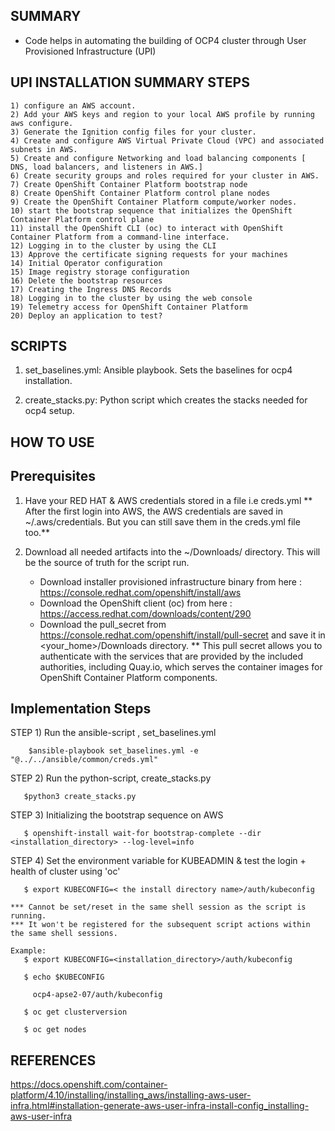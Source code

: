 SUMMARY
--------
- Code helps in automating the building of OCP4 cluster through User Provisioned Infrastructure (UPI)

UPI INSTALLATION SUMMARY STEPS
------------------------------
    1) configure an AWS account.
    2) Add your AWS keys and region to your local AWS profile by running aws configure.
    3) Generate the Ignition config files for your cluster.
    4) Create and configure AWS Virtual Private Cloud (VPC) and associated subnets in AWS.
    5) Create and configure Networking and load balancing components [ DNS, load balancers, and listeners in AWS.]
    6) Create security groups and roles required for your cluster in AWS.
    7) Create OpenShift Container Platform bootstrap node
    8) Create OpenShift Container Platform control plane nodes
    9) Create the OpenShift Container Platform compute/worker nodes.
    10) start the bootstrap sequence that initializes the OpenShift Container Platform control plane
    11) install the OpenShift CLI (oc) to interact with OpenShift Container Platform from a command-line interface. 
    12) Logging in to the cluster by using the CLI
    13) Approve the certificate signing requests for your machines
    14) Initial Operator configuration
    15) Image registry storage configuration
    16) Delete the bootstrap resources
    17) Creating the Ingress DNS Records
    18) Logging in to the cluster by using the web console
    19) Telemetry access for OpenShift Container Platform
    20) Deploy an application to test?



SCRIPTS
---------
1) set_baselines.yml: Ansible playbook. Sets the baselines for ocp4 installation.

2) create_stacks.py: Python script which creates the stacks needed for ocp4 setup.


HOW TO USE
------------

Prerequisites
---------------

1) Have your RED HAT & AWS credentials stored in a file i.e creds.yml
** After the first login into AWS, the AWS credentials are saved in ~/.aws/credentials. But you can still save them in the creds.yml file too.**

2) Download all needed artifacts into the ~/Downloads/ directory. This will be the source of truth for the script run.
   - Download installer provisioned infrastructure binary from here : https://console.redhat.com/openshift/install/aws
   - Download the OpenShift client (oc) from here : https://access.redhat.com/downloads/content/290
   - Download the pull_secret from https://console.redhat.com/openshift/install/pull-secret and save it in <your_home>/Downloads directory.
   ** This pull secret allows you to authenticate with the services that are provided by the included authorities, including Quay.io, 
      which serves the container images for OpenShift Container Platform components.



Implementation Steps
--------------------

STEP 1) Run the ansible-script , set_baselines.yml

        $ansible-playbook set_baselines.yml -e "@../../ansible/common/creds.yml"

STEP 2) Run the python-script, create_stacks.py

       $python3 create_stacks.py

STEP 3) Initializing the bootstrap sequence on AWS 

       $ openshift-install wait-for bootstrap-complete --dir <installation_directory> --log-level=info 

STEP 4) Set the environment variable for KUBEADMIN & test the login + health of cluster using 'oc'

       $ export KUBECONFIG=< the install directory name>/auth/kubeconfig

    *** Cannot be set/reset in the same shell session as the script is running.
    *** It won't be registered for the subsequent script actions within the same shell sessions.

    Example:
       $ export KUBECONFIG=<installation_directory>/auth/kubeconfig
       
       $ echo $KUBECONFIG 
       
         ocp4-apse2-07/auth/kubeconfig
         
       $ oc get clusterversion
       
       $ oc get nodes


REFERENCES
------------

https://docs.openshift.com/container-platform/4.10/installing/installing_aws/installing-aws-user-infra.html#installation-generate-aws-user-infra-install-config_installing-aws-user-infra

